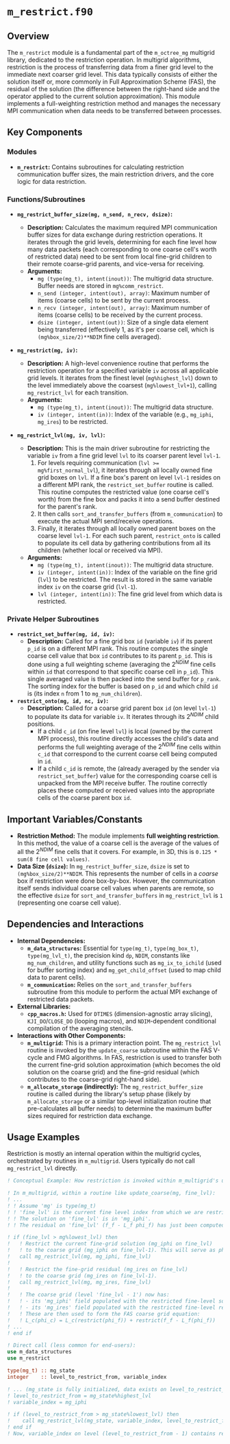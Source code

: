 # `m_restrict.f90`

## Overview

The `m_restrict` module is a fundamental part of the `m_octree_mg` multigrid library, dedicated to the restriction operation. In multigrid algorithms, restriction is the process of transferring data from a finer grid level to the immediate next coarser grid level. This data typically consists of either the solution itself or, more commonly in Full Approximation Scheme (FAS), the residual of the solution (the difference between the right-hand side and the operator applied to the current solution approximation). This module implements a full-weighting restriction method and manages the necessary MPI communication when data needs to be transferred between processes.

## Key Components

### Modules

- **`m_restrict`:** Contains subroutines for calculating restriction communication buffer sizes, the main restriction drivers, and the core logic for data restriction.

### Functions/Subroutines

- **`mg_restrict_buffer_size(mg, n_send, n_recv, dsize)`:**
  - **Description:** Calculates the maximum required MPI communication buffer sizes for data exchange during restriction operations. It iterates through the grid levels, determining for each fine level how many data packets (each corresponding to one coarse cell's worth of restricted data) need to be sent from local fine-grid children to their remote coarse-grid parents, and vice-versa for receiving.
  - **Arguments:**
    - `mg (type(mg_t), intent(inout))`: The multigrid data structure. Buffer needs are stored in `mg%comm_restrict`.
    - `n_send (integer, intent(out), array)`: Maximum number of items (coarse cells) to be sent by the current process.
    - `n_recv (integer, intent(out), array)`: Maximum number of items (coarse cells) to be received by the current process.
    - `dsize (integer, intent(out))`: Size of a single data element being transferred (effectively 1, as it's per coarse cell, which is `(mg%box_size/2)**NDIM` fine cells averaged).

- **`mg_restrict(mg, iv)`:**
  - **Description:** A high-level convenience routine that performs the restriction operation for a specified variable `iv` across all applicable grid levels. It iterates from the finest level (`mg%highest_lvl`) down to the level immediately above the coarsest (`mg%lowest_lvl+1`), calling `mg_restrict_lvl` for each transition.
  - **Arguments:**
    - `mg (type(mg_t), intent(inout))`: The multigrid data structure.
    - `iv (integer, intent(in))`: Index of the variable (e.g., `mg_iphi`, `mg_ires`) to be restricted.

- **`mg_restrict_lvl(mg, iv, lvl)`:**
  - **Description:** This is the main driver subroutine for restricting the variable `iv` from a fine grid level `lvl` to its coarser parent level `lvl-1`.
    1.  For levels requiring communication (`lvl >= mg%first_normal_lvl`), it iterates through all locally owned fine grid boxes on `lvl`. If a fine box's parent on level `lvl-1` resides on a different MPI rank, the `restrict_set_buffer` routine is called. This routine computes the restricted value (one coarse cell's worth) from the fine box and packs it into a send buffer destined for the parent's rank.
    2.  It then calls `sort_and_transfer_buffers` (from `m_communication`) to execute the actual MPI send/receive operations.
    3.  Finally, it iterates through all locally owned parent boxes on the coarse level `lvl-1`. For each such parent, `restrict_onto` is called to populate its cell data by gathering contributions from all its children (whether local or received via MPI).
  - **Arguments:**
    - `mg (type(mg_t), intent(inout))`: The multigrid data structure.
    - `iv (integer, intent(in))`: Index of the variable on the fine grid (`lvl`) to be restricted. The result is stored in the same variable index `iv` on the coarse grid (`lvl-1`).
    - `lvl (integer, intent(in))`: The fine grid level from which data is restricted.

### Private Helper Subroutines

- **`restrict_set_buffer(mg, id, iv)`:**
  - **Description:** Called for a fine grid box `id` (variable `iv`) if its parent `p_id` is on a different MPI rank. This routine computes the single coarse cell value that box `id` contributes to its parent `p_id`. This is done using a full weighting scheme (averaging the $2^{NDIM}$ fine cells within `id` that correspond to that specific coarse cell in `p_id`). This single averaged value is then packed into the send buffer for `p_rank`. The sorting index for the buffer is based on `p_id` and which child `id` is (its index `n` from 1 to `mg_num_children`).
- **`restrict_onto(mg, id, nc, iv)`:**
  - **Description:** Called for a coarse grid parent box `id` (on level `lvl-1`) to populate its data for variable `iv`. It iterates through its $2^{NDIM}$ child positions.
    - If a child `c_id` (on fine level `lvl`) is local (owned by the current MPI process), this routine directly accesses the child's data and performs the full weighting average of the $2^{NDIM}$ fine cells within `c_id` that correspond to the current coarse cell being computed in `id`.
    - If a child `c_id` is remote, the (already averaged by the sender via `restrict_set_buffer`) value for the corresponding coarse cell is unpacked from the MPI receive buffer.
    The routine correctly places these computed or received values into the appropriate cells of the coarse parent box `id`.

## Important Variables/Constants

- **Restriction Method:** The module implements **full weighting restriction**. In this method, the value of a coarse cell is the average of the values of all the $2^{NDIM}$ fine cells that it covers. For example, in 3D, this is `0.125 * sum(8 fine cell values)`.
- **Data Size (`dsize`):** In `mg_restrict_buffer_size`, `dsize` is set to `(mg%box_size/2)**NDIM`. This represents the number of cells in a *coarse* box if restriction were done box-by-box. However, the communication itself sends individual coarse cell values when parents are remote, so the effective `dsize` for `sort_and_transfer_buffers` in `mg_restrict_lvl` is `1` (representing one coarse cell value).

## Dependencies and Interactions

- **Internal Dependencies:**
  - **`m_data_structures`:** Essential for `type(mg_t)`, `type(mg_box_t)`, `type(mg_lvl_t)`, the precision kind `dp`, `NDIM`, constants like `mg_num_children`, and utility functions such as `mg_ix_to_ichild` (used for buffer sorting index) and `mg_get_child_offset` (used to map child data to parent cells).
  - **`m_communication`:** Relies on the `sort_and_transfer_buffers` subroutine from this module to perform the actual MPI exchange of restricted data packets.
- **External Libraries:**
  - **`cpp_macros.h`:** Used for `DTIMES` (dimension-agnostic array slicing), `KJI_DO`/`CLOSE_DO` (looping macros), and `NDIM`-dependent conditional compilation of the averaging stencils.
- **Interactions with Other Components:**
  - **`m_multigrid`:** This is a primary interaction point. The `mg_restrict_lvl` routine is invoked by the `update_coarse` subroutine within the FAS V-cycle and FMG algorithms. In FAS, restriction is used to transfer both the current fine-grid solution approximation (which becomes the old solution on the coarse grid) and the fine-grid residual (which contributes to the coarse-grid right-hand side).
  - **`m_allocate_storage` (indirectly):** The `mg_restrict_buffer_size` routine is called during the library's setup phase (likely by `m_allocate_storage` or a similar top-level initialization routine that pre-calculates all buffer needs) to determine the maximum buffer sizes required for restriction data exchange.

## Usage Examples

Restriction is mostly an internal operation within the multigrid cycles, orchestrated by routines in `m_multigrid`. Users typically do not call `mg_restrict_lvl` directly.

```fortran
! Conceptual Example: How restriction is invoked within m_multigrid's update_coarse.

! In m_multigrid, within a routine like update_coarse(mg, fine_lvl):
! ...
! ! Assume 'mg' is type(mg_t)
! ! 'fine_lvl' is the current fine level index from which we are restricting.
! ! The solution on 'fine_lvl' is in 'mg_iphi'.
! ! The residual on 'fine_lvl' (f_f - L_f phi_f) has just been computed and is in 'mg_ires'.

! if (fine_lvl > mg%lowest_lvl) then
!   ! Restrict the current fine-grid solution (mg_iphi on fine_lvl)
!   ! to the coarse grid (mg_iphi on fine_lvl-1). This will serve as phi_coarse_old.
!   call mg_restrict_lvl(mg, mg_iphi, fine_lvl)
!
!   ! Restrict the fine-grid residual (mg_ires on fine_lvl)
!   ! to the coarse grid (mg_ires on fine_lvl-1).
!   call mg_restrict_lvl(mg, mg_ires, fine_lvl)
!
!   ! The coarse grid (level 'fine_lvl - 1') now has:
!   ! - its 'mg_iphi' field populated with the restricted fine-level solution.
!   ! - its 'mg_ires' field populated with the restricted fine-level residual.
!   ! These are then used to form the FAS coarse grid equation:
!   ! L_c(phi_c) = L_c(restrict(phi_f)) + restrict(f_f - L_f(phi_f))
! ...
! end if

! Direct call (less common for end-users):
use m_data_structures
use m_restrict

type(mg_t) :: mg_state
integer    :: level_to_restrict_from, variable_index

! ... (mg_state is fully initialized, data exists on level_to_restrict_from for variable_index)
! level_to_restrict_from = mg_state%highest_lvl
! variable_index = mg_iphi

! if (level_to_restrict_from > mg_state%lowest_lvl) then
!    call mg_restrict_lvl(mg_state, variable_index, level_to_restrict_from)
! end if
! Now, variable_index on level (level_to_restrict_from - 1) contains restricted data.
```
